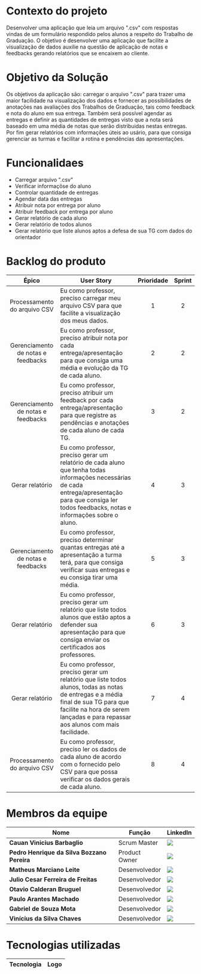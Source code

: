 # Contexto do projeto

Desenvolver uma aplicação que leia um arquivo ".csv" com respostas vindas de um formulário respondido pelos alunos a respeito do Trabalho de Graduação. O objetivo é desenvolver uma aplicação que facilite a visualização de dados auxilie na questão de aplicação de notas e feedbacks gerando relatórios que se encaixem ao cliente.

# Objetivo da Solução
Os objetivos da aplicação são: carregar o arquivo ".csv" para trazer uma maior facilidade na visualização dos dados e fornecer as possibilidades de anotações nas avaliações dos Trabalhos de Graduação, tais como feedback e nota do aluno em sua entrega. Também será possível agendar as entregas e definir as quantidades de entregas visto que a nota será baseado em uma média de notas que serão distribuidas nestas entregas. Por fim gerar relatórios com informações úteis ao usário, para que consiga gerenciar as turmas e facilitar a rotina e pendências das apresentações.

# Funcionalidaes
- Carregar arquivo ".csv"
- Verificar informaçõse do aluno
- Controlar quantidade de entregas
- Agendar data das entregas
- Atribuir nota por entrega por aluno
- Atribuir feedback por entrega por aluno
- Gerar relatório de cada aluno
- Gerar relatório de todos alunos
- Gerar relatório que liste alunos aptos a defesa de sua TG com dados do orientador

# Backlog do produto
|**Épico**|**User Story**|**Prioridade**|**Sprint**|
| :----------------: |---------------| :----: | :-------: |
| Processamento do arquivo CSV | Eu como professor, preciso carregar meu arquivo CSV para que facilite a visualização dos meus dados. | 1 | 2 |
| Gerenciamento de notas e feedbacks | Eu como professor, preciso atribuir nota por cada entrega/apresentação para que consiga uma média e evolução da TG de cada aluno. | 2 | 2 |
| Gerenciamento de notas e feedbacks | Eu como professor, preciso atribuir um feedback por cada entrega/apresentação para que registre as pendências e anotações de cada aluno de cada TG. | 3 | 2 |
| Gerar relatório | Eu como professor, preciso gerar um relatório de cada aluno que tenha todas informações necessárias de cada entrega/apresentação para que consiga ler todos feedbacks, notas e informações sobre o aluno. | 4 | 3 |
| Gerenciamento de notas e feedbacks | Eu como professor, preciso determinar quantas entregas até a apresentação a turma terá, para que consiga verificar suas entregas e eu consiga tirar uma média. | 5 | 3 |
| Gerar relatório | Eu como professor, preciso gerar um relatório que liste todos alunos que estão aptos a defender sua apresentação para que consiga enviar os certificados aos professores. | 6 | 3 |
| Gerar relatório | Eu como professor, preciso gerar um relatório que liste todos alunos, todas as notas de entregas e a média final de sua TG para que facilite na hora de serem lançadas e para repassar aos alunos com mais facilidade. | 7 | 4 |
| Processamento do arquivo CSV | Eu como professor, preciso ler os dados de cada aluno de acordo com o fornecido pelo CSV para que possa verificar os dados gerais de cada aluno. | 8 | 4 |

# Membros da equipe
|Nome|Função|LinkedIn|
| -------- |-------- |-------- |
|**Cauan Vinicius Barbaglio**|Scrum Master|[<img src="https://img.shields.io/badge/linkedin-%230077B5.svg?&style=for-the-badge&logo=linkedin&logoColor=white" />](https://www.linkedin.com/in/cauan-barbaglio/)|
|**Pedro Henrique da Silva Bozzano Pereira**|Product Owner|[<img src="https://img.shields.io/badge/linkedin-%230077B5.svg?&style=for-the-badge&logo=linkedin&logoColor=white" />](https://www.linkedin.com/in/pedro-bozzano)|
|**Matheus Marciano Leite**|Desenvolvedor|[<img src="https://img.shields.io/badge/linkedin-%230077B5.svg?&style=for-the-badge&logo=linkedin&logoColor=white" />](https://www.linkedin.com/in/matheus-leite-186738135/)|
|**Julio Cesar Ferreira de Freitas**|Desenvolvedor|[<img src="https://img.shields.io/badge/linkedin-%230077B5.svg?&style=for-the-badge&logo=linkedin&logoColor=white" />](https://www.linkedin.com/in/julio-freitas-415b73216)|
|**Otavio Calderan Bruguel**|Desenvolvedor|[<img src="https://img.shields.io/badge/linkedin-%230077B5.svg?&style=for-the-badge&logo=linkedin&logoColor=white" />](https://www.linkedin.com/in/otavio-calderan-578b48239)|
|**Paulo Arantes Machado**|Desenvolvedor|[<img src="https://img.shields.io/badge/linkedin-%230077B5.svg?&style=for-the-badge&logo=linkedin&logoColor=white" />](https://www.linkedin.com/in/paulo-antonio-arantes-machado-a8a89b23b)|
|**Gabriel de Souza Mota**|Desenvolvedor|[<img src="https://img.shields.io/badge/linkedin-%230077B5.svg?&style=for-the-badge&logo=linkedin&logoColor=white" />](https://www.linkedin.com/in/gabriel-mota-4a0816a0/)|
|**Vinícius da Silva Chaves**|Desenvolvedor|[<img src="https://img.shields.io/badge/linkedin-%230077B5.svg?&style=for-the-badge&logo=linkedin&logoColor=white" />](https://www.linkedin.com/in/vinícius-chaves-197353244/)|

# Tecnologias utilizadas
|**Tecnologia**|**Logo**|
| ---------- | ------ |


